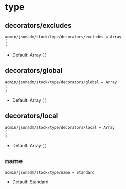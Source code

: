 
# type
## decorators/excludes

```
admin/jsonadm/stock/type/decorators/excludes = Array
(
)
```

* Default: Array
(
)



## decorators/global

```
admin/jsonadm/stock/type/decorators/global = Array
(
)
```

* Default: Array
(
)



## decorators/local

```
admin/jsonadm/stock/type/decorators/local = Array
(
)
```

* Default: Array
(
)



## name

```
admin/jsonadm/stock/type/name = Standard
```

* Default: Standard
